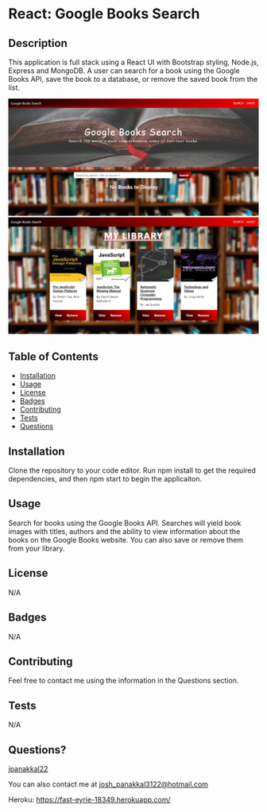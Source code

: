 # React: Google Books Search

## Description
This application is full stack using a React UI with Bootstrap styling, Node.js, Express and MongoDB. A user can search for a book using the Google Books API, save the book to a database, or remove the saved book from the list. 

![Google Books Search](/client/public/Img/google_books.PNG)
![Google Books Saved Searches](/client/public/Img/google_books_A.PNG)

## Table of Contents

* [Installation](#installation)
* [Usage](#usage)
* [License](#license)
* [Badges](#badges)
* [Contributing](#contributing)
* [Tests](#tests)
* [Questions](#questions)

## Installation
Clone the repository to your code editor. Run npm install to get the required dependencies, and then npm start to begin the applicaiton.  

## Usage
Search for books using the Google Books API. Searches will yield book images with titles, authors and the ability to view information about the books on the Google Books website. You can also save or remove them from your library.  

## License
N/A

## Badges
N/A

## Contributing 
Feel free to contact me using the information in the Questions section.

## Tests
N/A

## Questions?
[jpanakkal22](https://github.com/jpanakkal22)

You can also contact me at josh_panakkal3122@hotmail.com

Heroku: https://fast-eyrie-18349.herokuapp.com/ 
